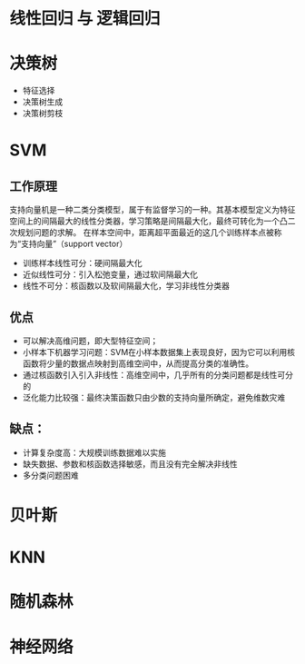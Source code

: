# 线性回归 与 逻辑回归

# 决策树
- 特征选择
- 决策树生成
- 决策树剪枝
# SVM
## 工作原理
支持向量机是一种二类分类模型，属于有监督学习的一种。其基本模型定义为特征空间上的间隔最大的线性分类器，学习策略是间隔最大化，最终可转化为一个凸二次规划问题的求解。
在样本空间中，距离超平面最近的这几个训练样本点被称为“支持向量”（support vector）
- 训练样本线性可分：硬间隔最大化
- 近似线性可分：引入松弛变量，通过软间隔最大化
- 线性不可分：核函数以及软间隔最大化，学习非线性分类器

## 优点
- 可以解决高维问题，即大型特征空间；
- 小样本下机器学习问题：SVM在小样本数据集上表现良好，因为它可以利用核函数将少量的数据点映射到高维空间中，从而提高分类的准确性。
- 通过核函数引入引入非线性：高维空间中，几乎所有的分类问题都是线性可分的
- 泛化能力比较强：最终决策函数只由少数的支持向量所确定，避免维数灾难
## 缺点：
- 计算复杂度高：大规模训练数据难以实施
- 缺失数据、参数和核函数选择敏感，而且没有完全解决非线性
- 多分类问题困难

# 贝叶斯

# KNN

# 随机森林

# 神经网络
